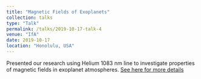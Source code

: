 ```yaml
---
title: "Magnetic Fields of Exoplanets"
collection: talks
type: "Talk"
permalink: /talks/2019-10-17-talk-4
venue: "IfA"
date: 2019-10-17
location: "Honolulu, USA"
---
```


Presented our research using Helium 1083 nm line to investigate properties of magnetic fields in exoplanet atmospheres.
[See here for more details](https://www.ifa.hawaii.edu/astrocoffee/)
